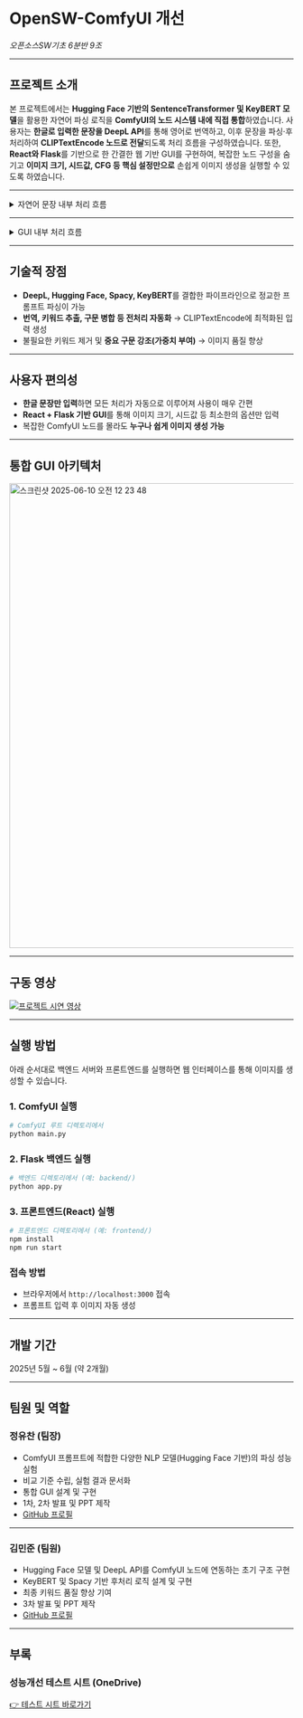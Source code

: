 
#  OpenSW-ComfyUI 개선  
*오픈소스SW기초 6분반 9조*

---

##  프로젝트 소개

  본 프로젝트에서는 **Hugging Face 기반의 SentenceTransformer 및 KeyBERT 모델**을 활용한 자연어 파싱 로직을 **ComfyUI의 노드 시스템 내에 직접 통합**하였습니다. 사용자는 **한글로 입력한 문장을 DeepL API**를 통해 영어로 번역하고, 이후 문장을 파싱·후처리하여 **CLIPTextEncode 노드로 전달**되도록 처리 흐름을 구성하였습니다. 또한, **React와 Flask**를 기반으로 한 간결한 웹 기반 GUI를 구현하여, 복잡한 노드 구성을 숨기고 **이미지 크기, 시드값, CFG 등 핵심 설정만으로** 손쉽게 이미지 생성을 실행할 수 있도록 하였습니다.

---


<details>
<summary> 자연어 문장 내부 처리 흐름</summary>

--- 
본 프로젝트는 사용자가 입력한 한글 문장을 자동으로 번역하고, 파싱 및 후처리를 거쳐 CLIP 기반 텍스트 인코딩으로 연결한 후, 최종적으로 이미지를 생성하는 전체 파이프라인을 구성합니다. 각 단계는 다음과 같이 구성되어 있습니다:

1. **언어 감지 및 번역**  
- langdetect로 입력 언장의 언어를 판별  
- 한글인 경우 DeepL API를 사용해 자연스러운 영어 문장으로 자동 번역

2. **구문 파싱 및 키워드 추출**  
- KeyBERT + SentenceTransformer로 의미 있는 구문 후보 추출  
- cosine similarity 기반 중복 제거  
- Spacy + Matcher를 활용해 명사구, 인물 정보, 동명사 등을 추가 삽입

3. **구문 병합 및 강조 처리**  
- 연관된 구문 병합  
- `:1.3`, `:1.5` 형식으로 중요 구문 가중치 강조

4. **CLIP 텍스트 인코딩**  
- 키워드 시퀀스를 CLIPTextEncode 노드로 전달  
- `tokenize()` 및 `encode_from_tokens_scheduled()` 수행 → CONDITIONING 생성

5. **이미지 생성**  
- CONDITIONING을 기반으로 KSampler → VAEDecode를 통해 이미지 생성  
- 필요시 영역 설정/결합 등 조건 제어 가능

</details>

---

<details>
<summary> GUI 내부 처리 흐름</summary>


---
본 GUI는 React + Flask 기반으로 작동하며, 사용자의 입력을 받아 텍스트 처리부터 이미지 생성까지 자동화된 워크플로우를 구성합니다.

1. **사용자 입력 (React UI)**  
- 프롬프트 문장 + 이미지 설정값 입력  
- `POST /generate`로 Flask에 요청

2. **백엔드 처리 (Flask)**  
- 입력 JSON을 ComfyUI의 `/prompt` API로 전달  
- Flask는 중계자 역할만 수행 (자연어 처리 X)

3. **이미지 생성 (ComfyUI 커스텀 노드)**  
- DeepL 번역 → Hugging Face 파싱 → Spacy 후처리 → CLIP 인코딩  
- KSampler + VAEDecode로 최종 이미지 생성

4. **응답 반환 및 출력**  
- 생성 이미지 경로 or base64를 React에 반환  
- React UI에서 이미지 표시

</details>

---

##  기술적 장점
- **DeepL, Hugging Face, Spacy, KeyBERT**를 결합한 파이프라인으로 정교한 프롬프트 파싱이 가능  
- **번역, 키워드 추출, 구문 병합 등 전처리 자동화** → CLIPTextEncode에 최적화된 입력 생성  
- 불필요한 키워드 제거 및 **중요 구문 강조(가중치 부여)** → 이미지 품질 향상

---

##  사용자 편의성
- **한글 문장만 입력**하면 모든 처리가 자동으로 이루어져 사용이 매우 간편  
- **React + Flask 기반 GUI**를 통해 이미지 크기, 시드값 등 최소한의 옵션만 입력  
- 복잡한 ComfyUI 노드를 몰라도 **누구나 쉽게 이미지 생성 가능**

---

##  통합 GUI 아키텍처

<img width="822" alt="스크린샷 2025-06-10 오전 12 23 48" src="https://github.com/user-attachments/assets/67055d50-f638-434b-b0e8-7d60c4d462e0" />


---

##  구동 영상

[![프로젝트 시연 영상](https://img.youtube.com/vi/jIUUPcVcwEo/0.jpg)](https://www.youtube.com/embed/jIUUPcVcwEo?si=ldfF0CRASY1bH_cQ)

<!-- 또는 HTML iframe 사용 시
<iframe width="560" height="315" src="https://www.youtube.com/embed/jIUUPcVcwEo?si=ldfF0CRASY1bH_cQ" title="YouTube video player" frameborder="0" allow="accelerometer; autoplay; clipboard-write; encrypted-media; gyroscope; picture-in-picture; web-share" referrerpolicy="strict-origin-when-cross-origin" allowfullscreen></iframe>
-->

---

##  실행 방법

아래 순서대로 백엔드 서버와 프론트엔드를 실행하면 웹 인터페이스를 통해 이미지를 생성할 수 있습니다.

### 1. ComfyUI 실행
```bash
# ComfyUI 루트 디렉토리에서
python main.py
```

### 2. Flask 백엔드 실행
```bash
# 백엔드 디렉토리에서 (예: backend/)
python app.py
```

### 3. 프론트엔드(React) 실행
```bash
# 프론트엔드 디렉토리에서 (예: frontend/)
npm install
npm run start
```

###  접속 방법
- 브라우저에서 `http://localhost:3000` 접속  
- 프롬프트 입력 후 이미지 자동 생성

---

## 개발 기간

2025년 5월 ~ 6월 (약 2개월)

---

##  팀원 및 역할

###  정유찬 (팀장)  
- ComfyUI 프롬프트에 적합한 다양한 NLP 모델(Hugging Face 기반)의 파싱 성능 실험  
- 비교 기준 수립, 실험 결과 문서화  
- 통합 GUI 설계 및 구현  
- 1차, 2차 발표 및 PPT 제작  
- [GitHub 프로필](https://github.com/uchanni/OpenSW-ComfyUI-)

---

###  김민준 (팀원)  
- Hugging Face 모델 및 DeepL API를 ComfyUI 노드에 연동하는 초기 구조 구현  
- KeyBERT 및 Spacy 기반 후처리 로직 설계 및 구현  
- 최종 키워드 품질 향상 기여  
- 3차 발표 및 PPT 제작  
- [GitHub 프로필](https://github.com/mjkim1128/OpenSW-ComfyUI-)

---

##  부록

###  성능개선 테스트 시트 (OneDrive)  
[👉 테스트 시트 바로가기](https://o365sen-my.sharepoint.com/:x:/g/personal/lamborghiner_o365sen_net/EYObqDJVUp9LtYEW4XkPoPABKSqXfGhByycejAsxFGGPVw?e=MYqfCQ)
